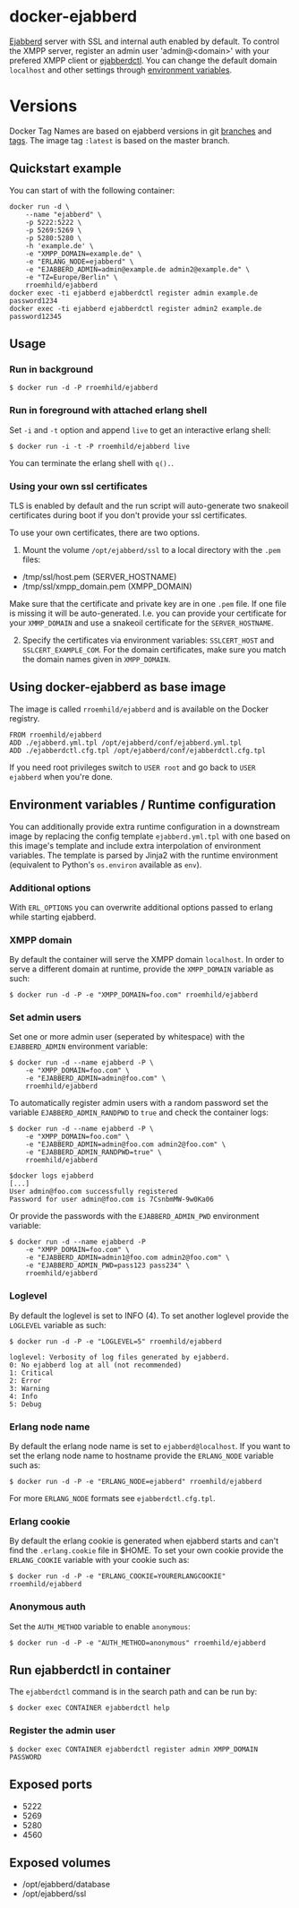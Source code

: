 # docker-ejabberd

[Ejabberd][ejabberd] server with SSL and internal auth enabled by default. To control the XMPP server, register an admin user 'admin@\<domain\>' with your prefered XMPP client or [ejabberdctl][register]. You can change the default domain `localhost` and other settings through [environment variables][envvar].

[ejabberd]: http://ejabberd.im
[register]: #register-the-admin-user
[envvar]: #environment-variables--runtime-configuration

# Versions

Docker Tag Names are based on ejabberd versions in git [branches][branches] and [tags][tags]. The image tag ```:latest``` is based on the master branch.

[tags]: https://github.com/rroemhild/docker-ejabberd/tags
[branches]: https://github.com/rroemhild/docker-ejabberd/branches

## Quickstart example

You can start of with the following container:

    docker run -d \
        --name "ejabberd" \
        -p 5222:5222 \
        -p 5269:5269 \
        -p 5280:5280 \
        -h 'example.de' \
        -e "XMPP_DOMAIN=example.de" \
        -e "ERLANG_NODE=ejabberd" \
        -e "EJABBERD_ADMIN=admin@example.de admin2@example.de" \
        -e "TZ=Europe/Berlin" \
        rroemhild/ejabberd
    docker exec -ti ejabberd ejabberdctl register admin example.de password1234
    docker exec -ti ejabberd ejabberdctl register admin2 example.de password12345

## Usage

### Run in background

```
$ docker run -d -P rroemhild/ejabberd
```

### Run in foreground with attached erlang shell

Set `-i` and `-t` option and append `live` to get an interactive erlang shell:

```
$ docker run -i -t -P rroemhild/ejabberd live
```

You can terminate the erlang shell with `q().`.

### Using your own ssl certificates

TLS is enabled by default and the run script will auto-generate two snakeoil certificates during boot if you don't provide your ssl certificates.

To use your own certificates, there are two options.

1. Mount the volume `/opt/ejabberd/ssl` to a local directory with the `.pem` files:

* /tmp/ssl/host.pem (SERVER_HOSTNAME)
* /tmp/ssl/xmpp_domain.pem (XMPP_DOMAIN)

Make sure that the certificate and private key are in one `.pem` file. If one file is missing it will be auto-generated. I.e. you can provide your certificate for your `XMMP_DOMAIN` and use a snakeoil certificate for the `SERVER_HOSTNAME`.

2. Specify the certificates via environment variables: `SSLCERT_HOST` and `SSLCERT_EXAMPLE_COM`. For the
domain certificates, make sure you match the domain names given in `XMPP_DOMAIN`.

## Using docker-ejabberd as base image

The image is called `rroemhild/ejabberd` and is available on the Docker registry.

```
FROM rroemhild/ejabberd
ADD ./ejabberd.yml.tpl /opt/ejabberd/conf/ejabberd.yml.tpl
ADD ./ejabberdctl.cfg.tpl /opt/ejabberd/conf/ejabberdctl.cfg.tpl
```

If you need root privileges switch to `USER root` and go back to `USER ejabberd` when you're done.

## Environment variables / Runtime configuration

You can additionally provide extra runtime configuration in a downstream image by replacing the config template `ejabberd.yml.tpl` with one based on this image's template and include extra interpolation of environment variables. The template is parsed by Jinja2 with the runtime environment (equivalent to Python's `os.environ` available as `env`).

### Additional options

With `ERL_OPTIONS` you can overwrite additional options passed to erlang while starting ejabberd.

### XMPP domain

By default the container will serve the XMPP domain `localhost`. In order to serve a different domain at runtime, provide the `XMPP_DOMAIN` variable as such:

```
$ docker run -d -P -e "XMPP_DOMAIN=foo.com" rroemhild/ejabberd
```

### Set admin users

Set one or more admin user (seperated by whitespace) with the `EJABBERD_ADMIN` environment variable:

```
$ docker run -d --name ejabberd -P \
    -e "XMPP_DOMAIN=foo.com" \
    -e "EJABBERD_ADMIN=admin@foo.com" \
    rroemhild/ejabberd
```

To automatically register admin users with a random password set the variable `EJABBERD_ADMIN_RANDPWD` to `true` and check the container logs:

```
$ docker run -d --name ejabberd -P \
    -e "XMPP_DOMAIN=foo.com" \
    -e "EJABBERD_ADMIN=admin@foo.com admin2@foo.com" \
    -e "EJABBERD_ADMIN_RANDPWD=true" \
    rroemhild/ejabberd

$docker logs ejabberd
[...]
User admin@foo.com successfully registered
Password for user admin@foo.com is 7CsnbmMW-9w0Ka06
```

Or provide the passwords with the `EJABBERD_ADMIN_PWD` environment variable:

```
$ docker run -d --name ejabberd -P
    -e "XMPP_DOMAIN=foo.com" \
    -e "EJABBERD_ADMIN=admin1@foo.com admin2@foo.com" \
    -e "EJABBERD_ADMIN_PWD=pass123 pass234" \
    rroemhild/ejabberd
```

### Loglevel

By default the loglevel is set to INFO (4). To set another loglevel provide the `LOGLEVEL` variable as such:

```
$ docker run -d -P -e "LOGLEVEL=5" rroemhild/ejabberd
```

```
loglevel: Verbosity of log files generated by ejabberd.
0: No ejabberd log at all (not recommended)
1: Critical
2: Error
3: Warning
4: Info
5: Debug
```

### Erlang node name

By default the erlang node name is set to `ejabberd@localhost`. If you want to set the erlang node name to hostname provide the `ERLANG_NODE` variable such as:

```
$ docker run -d -P -e "ERLANG_NODE=ejabberd" rroemhild/ejabberd
```

For more `ERLANG_NODE` formats see `ejabberdctl.cfg.tpl`.

### Erlang cookie

By default the erlang cookie is generated when ejabberd starts and can't find the `.erlang.cookie` file in $HOME. To set your own cookie provide the `ERLANG_COOKIE` variable with your cookie such as:

```
$ docker run -d -P -e "ERLANG_COOKIE=YOURERLANGCOOKIE" rroemhild/ejabberd
```

### Anonymous auth

Set the `AUTH_METHOD` variable to enable `anonymous`:

```
$ docker run -d -P -e "AUTH_METHOD=anonymous" rroemhild/ejabberd
```

## Run ejabberdctl in container

The `ejabberdctl` command is in the search path and can be run by:

```
$ docker exec CONTAINER ejabberdctl help
```

### Register the admin user

```
$ docker exec CONTAINER ejabberdctl register admin XMPP_DOMAIN PASSWORD
```

## Exposed ports

* 5222
* 5269
* 5280
* 4560

## Exposed volumes

* /opt/ejabberd/database
* /opt/ejabberd/ssl

